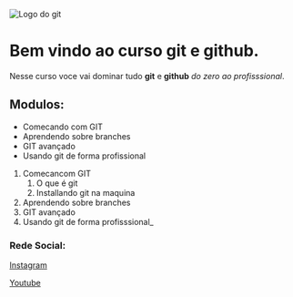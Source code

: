 ![Logo do git](https://sujeitoprogramador.com/wp_content/uploads/2021/04/gitimage.png)

# Bem vindo ao curso git e github.
Nesse curso voce vai dominar tudo **git** e **github** _do zero ao profisssional_.



## Modulos:
* Comecando com GIT
* Aprendendo sobre branches
* GIT avançado
* Usando git de forma profissional

1. Comecancom GIT
    1. O que é git
    2. Installando git na maquina
2. Aprendendo sobre branches
3. GIT avançado
4. Usando git de forma profisssional_

### Rede Social:
[Instagram](https://instagram.com/sujeitoprogramador)

[Youtube](https://youtube.com/c/sujeitoprogramador)
